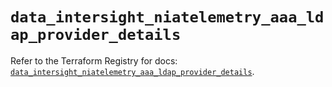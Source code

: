 # `data_intersight_niatelemetry_aaa_ldap_provider_details`

Refer to the Terraform Registry for docs: [`data_intersight_niatelemetry_aaa_ldap_provider_details`](https://registry.terraform.io/providers/ciscodevnet/intersight/1.0.71/docs/data-sources/niatelemetry_aaa_ldap_provider_details).
